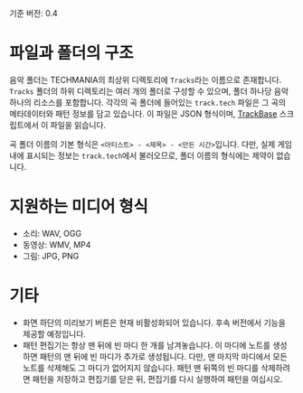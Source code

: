 기준 버전: 0.4

# 파일과 폴더의 구조
음악 폴더는 TECHMANIA의 최상위 디렉토리에 `Tracks`라는 이름으로 존재합니다. `Tracks` 폴더의 하위 디렉토리는 여러 개의 폴더로 구성할 수 있으며, 폴더 하나당 음악 하나의 리소스를 포함합니다. 각각의 곡 폴더에 들어있는 `track.tech` 파일은 그 곡의 메타데이터와 패턴 정보를 담고 있습니다. 이 파일은 JSON 형식이며, [TrackBase](https://github.com/techmania-team/techmania/blob/master/TECHMANIA/Assets/Scripts/Serializable/Track.cs) 스크립트에서 이 파일을 읽습니다.


곡 폴더 이름의 기본 형식은 `<아티스트> - <제목> - <만든 시간>`입니다. 다만, 실제 게임 내에 표시되는 정보는 `track.tech`에서 불러오므로, 폴더 이름의 형식에는 제약이 없습니다.

# 지원하는 미디어 형식
* 소리: WAV, OGG
* 동영상: WMV, MP4
* 그림: JPG, PNG

# 기타

* 화면 하단의 미리보기 버튼은 현재 비활성화되어 있습니다. 후속 버전에서 기능을 제공할 예정입니다.
* 패턴 편집기는 항상 맨 뒤에 빈 마디 한 개를 남겨놓습니다. 이 마디에 노트를 생성하면 패턴의 맨 뒤에 빈 마디가 추가로 생성됩니다. 다만, 맨 마지막 마디에서 모든 노트를 삭제해도 그 마디가 없어지지 않습니다. 패턴 맨 뒤쪽의 빈 마디를 삭제하려면 패턴을 저장하고 편집기를 닫은 뒤, 편집기를 다시 실행하여 패턴을 여십시오.
